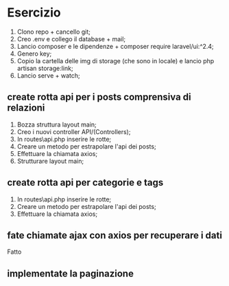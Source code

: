 # Esercizio

1. Clono repo + cancello git;
2. Creo .env e collego il database + mail;
3. Lancio composer e le dipendenze + composer require laravel/ui:^2.4;
4. Genero key;
5. Copio la cartella delle img di storage (che sono in locale) e lancio php artisan storage:link;
6. Lancio serve + watch;

## create rotta api per i posts comprensiva di relazioni
1. Bozza struttura layout main;
2. Creo i nuovi controller API/(Controllers);
3. In routes\api.php inserire le rotte;
4. Creare un metodo per estrapolare l'api dei posts;
5. Effettuare la chiamata axios;
6. Strutturare layout main;


## create rotta api per categorie e tags
1. In routes\api.php inserire le rotte;
2. Creare un metodo per estrapolare l'api dei posts;
3. Effettuare la chiamata axios;

## fate chiamate ajax con axios per recuperare i dati
Fatto
## implementate la paginazione
